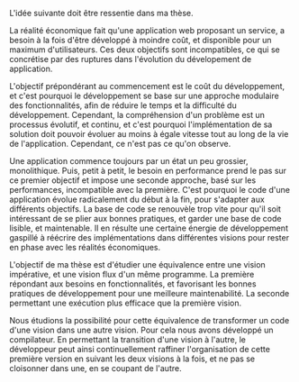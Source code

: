 L'idée suivante doit être ressentie dans ma thèse.

La réalité économique fait qu'une application web proposant un service, a besoin à la fois d'être développé à moindre coût, et disponible pour un maximum d'utilisateurs.
Ces deux objectifs sont incompatibles, ce qui se concrétise par des ruptures dans l'évolution du dévelopement de application.

L'objectif prépondérant au commencement est le coût du développement, et c'est pourquoi le développement se base sur une approche modulaire des fonctionnalités, afin de réduire le temps et la difficulté du développement.
Cependant, la compréhension d'un problème est un processus évolutif, et continu, et c'est pourquoi l'implémentation de sa solution doit pouvoir évoluer au moins à égale vitesse tout au long de la vie de l'application.
Cependant, ce n'est pas ce qu'on observe.

Une application commence toujours par un état un peu grossier, monolithique.
Puis, petit à petit, le besoin en performance prend le pas sur ce premier objectif et impose une seconde approche, basé sur les performances, incompatible avec la première.
C'est pourquoi le code d'une application évolue radicalement du début à la fin, pour s'adapter aux différents objectifs.
La base de code se renouvèle trop vite pour qu'il soit intéressant de se plier aux bonnes pratiques, et garder une base de code lisible, et maintenable.
Il en résulte une certaine énergie de développement gaspillé à réécrire des implémentations dans différentes visions pour rester en phase avec les réalités économiques.

L'objectif de ma thèse est d'étudier une équivalence entre une vision impérative, et une vision flux d'un même programme.
La première répondant aux besoins en fonctionnalités, et favorisant les bonnes pratiques de développement pour une meilleure maintenabilité.
La seconde permettant une exécution plus efficace que la première vision.

Nous étudions la possibilité pour cette équivalence de transformer un code d'une vision dans une autre vision.
Pour cela nous avons développé un compilateur.
En permettant la transition d'une vision à l'autre, le développeur peut ainsi continuellement raffiner l'organisation de cette première version en suivant les deux visions à la fois, et ne pas se cloisonner dans une, en se coupant de l'autre.